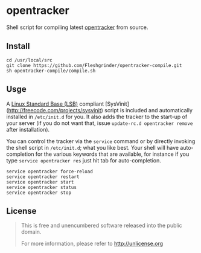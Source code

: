# opentracker
Shell script for compiling latest [opentracker](https://erdgeist.org/arts/software/opentracker/) from source.

## Install
```shell
cd /usr/local/src
git clone https://github.com/Fleshgrinder/opentracker-compile.git
sh opentracker-compile/compile.sh
```

## Usge
A [Linux Standard Base (LSB)](http://www.linuxfoundation.org/collaborate/workgroups/lsb) compliant [SysVinit]
(http://freecode.com/projects/sysvinit) script is included and automatically installed in `/etc/init.d` for you. It 
also adds the tracker to the start-up of your server (if you do not want that, issue `update-rc.d opentracker remove` 
after installation).

You can control the tracker via the `service` command or by directly invoking the shell script in `/etc/init.d`; what 
you like best. Your shell will have auto-completion for the various keywords that are available, for instance if you 
type `service opentracker res` just hit tab for auto-completion.

```shell
service opentracker force-reload
service opentracker restart
service opentracker start
service opentracker status
service opentracker stop
```

## License
> This is free and unencumbered software released into the public domain.
>
> For more information, please refer to <http://unlicense.org>
